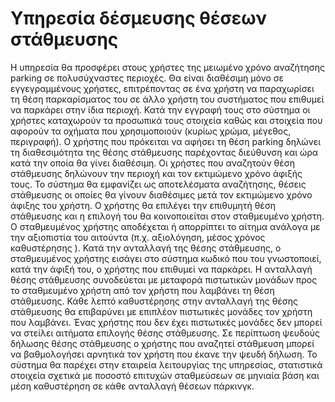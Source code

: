 # Υπηρεσία δέσμευσης θέσεων στάθμευσης

Η υπηρεσία θα προσφέρει στους χρήστες της μειωμένο χρόνο αναζήτησης parking σε πολυσύχναστες περιοχές. Θα είναι διαθέσιμη μόνο σε εγγεγραμμένους χρήστες, επιτρέποντας σε ένα χρήστη να παραχωρίσει τη θέση παρκαρίσματος του σε άλλο χρήστη του συστήματος που επιθυμεί να παρκάρει στην ίδια περιοχή. 
Κατά την εγγραφή τους στο σύστημα οι χρήστες καταχωρούν τα προσωπικά τους στοιχεία καθώς και στοιχεία που αφορούν τα οχήματα που χρησιμοποιούν (κυρίως χρώμα, μέγεθος, περιγραφή). Ο χρήστης που πρόκειται να αφήσει τη θέση parking δηλώνει τη διαθεσιμότητα της θέσης στάθμευσης παρέχοντας διεύθυνση και ώρα κατά την οποία θα γίνει διαθέσιμη. Οι χρήστες που αναζητούν θέση στάθμευσης δηλώνουν την περιοχή και τον εκτιμώμενο χρόνο άφιξής τους. Το σύστημα θα εμφανίζει ως αποτελέσματα αναζήτησης, θέσεις στάθμευσης οι οποίες θα γίνουν διαθέσιμες μετά τον εκτιμώμενο χρόνο άφιξης του χρήστη. Ο χρήστης θα επιλέγει την επιθυμητή θέση στάθμευσης και η επιλογή του θα κοινοποιείται στον σταθμευμένο χρήστη. Ο σταθμευμένος χρήστης αποδέχεται ή απορρίπτει το αίτημα ανάλογα με την αξιοπιστία του αιτούντα (π.χ. αξιολόγηση, μέσος χρόνος καθυστέρησης ).
Κατά την ανταλλαγή της θέσης στάθμευσης, ο σταθμευμένος χρήστης εισάγει στο σύστημα κωδικό που του γνωστοποιεί, κατά την άφιξή του, ο χρήστης που επιθυμεί να παρκάρει. Η ανταλλαγή θέσης στάθμευσης συνοδεύεται με μεταφορά πιστωτικών μονάδων προς το σταθμευμένο χρήστη από τον χρήστη που λαμβάνει τη θέση στάθμευσης. Κάθε λεπτό καθυστέρησης στην ανταλλαγή της θέσης στάθμευσης θα επιβαρύνει με επιπλέον πιστωτικές μονάδες τον χρήστη που λαμβάνει. Ένας χρήστης που δεν έχει πιστωτικές μονάδες δεν μπορεί να στείλει αιτήματα επιλογής θέσης στάθμευσης. Σε περίπτωση ψευδούς δήλωσης θέσης στάθμευσης ο χρήστης που αναζητεί στάθμευση μπορεί να βαθμολογήσει αρνητικά τον χρήστη που έκανε την ψευδή δήλωση.
Το σύστημα θα παρέχει στην εταιρεία λειτουργίας της υπηρεσίας,  στατιστικά στοιχεία σχετικά με ποσοστό επιτυχών σταθμεύσεων σε μηνιαία βάση και μέση καθυστέρηση σε κάθε ανταλλαγή θέσεων πάρκινγκ.
